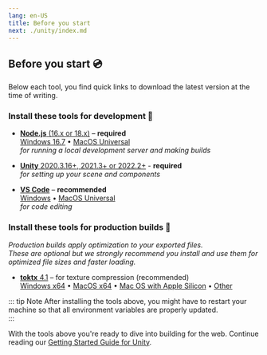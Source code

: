 ```yaml
---
lang: en-US
title: Before you start
next: ./unity/index.md
---
```


## Before you start 💿

Below each tool, you find quick links to download the latest version at the time of writing.  

### Install these tools for development 🎨

  - [**Node.js** (16.x or 18.x)](https://nodejs.org/en/) – **required**    
  [Windows 16.7](https://nodejs.org/dist/v16.17.0/node-v16.17.0-x64.msi) • [MacOS Universal](https://nodejs.org/dist/v16.17.0/node-v16.17.0.pkg)   
  *for running a local development server and making builds*   
  
  <!--
  [**git**](https://git-scm.com/downloads) – for downloading packages from GitHub (required)  
  [Windows](https://git-scm.com/download/win) • [MacOS Universal](https://git-scm.com/download/mac)  
   -->  
  
  - [**Unity** 2020.3.16+, 2021.3+ or 2022.2+](https://unity3d.com/get-unity/download) - **required**  
    *for setting up your scene and components* 
  
  - [**VS Code**](https://code.visualstudio.com/) – **recommended**  
  [Windows](https://code.visualstudio.com/sha/download?build=stable&os=win32-x64-user) • [MacOS Universal](https://code.visualstudio.com/sha/download?build=stable&os=darwin-universal)  
  *for code editing*   
  
### Install these tools for production builds 🐎

  *Production builds apply optimization to your exported files.   
  These are optional but we strongly recommend you install and use them for optimized file sizes and faster loading.*

  - [**toktx** 4.1](https://github.com/KhronosGroup/KTX-Software/releases/tag/v4.1.0-rc3) – for texture compression (recommended)   
  [Windows x64](https://fwd.needle.tools/needle-engine/toktx/win) • [MacOS x64](https://fwd.needle.tools/needle-engine/toktx/osx) • [Mac OS with Apple Silicon](https://fwd.needle.tools/needle-engine/toktx/osx-silicon) • [Other](https://github.com/KhronosGroup/KTX-Software/releases/tag/v4.1.0-rc3)    
 

::: tip Note
After installing the tools above, you might have to restart your machine so that all environment variables are properly updated.  
:::


With the tools above you're ready to dive into building for the web. Continue reading our [Getting Started Guide for Unity](./unity/index.md).